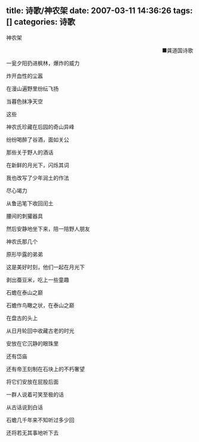 title: 诗歌/神农架
date: 2007-03-11 14:36:26
tags: []
categories: 诗歌
---
 <p>神农架</p> 
 <p align="right"> ■龚道国诗歌&nbsp;</p> 
 <p>一瓮夕阳扔进枫林，爆炸的威力</p> 
 <p>炸开血性的尘嚣</p> 
 <p>在漫山遍野里纷纭飞扬</p> 
 <p>当暮色抹净天空</p> 
 <p>这些</p> 
 <p>神农氏珍藏在后园的奇山异峰</p> 
 <p>纷纷喝醉了谷酒，面如关公</p> 
 <p>那些关于野人的酒话</p> 
<!-- more --><p>在新鲜的月光下，闪烁其词</p> 
 <p>我也改写了少年润土的作法</p> 
 <p>尽心竭力</p> 
 <p>从鲁迅笔下收回闰土</p> 
 <p>腰间的刺獾器具</p> 
 <p>然后安静地坐下来，陪一陪野人朋友</p> 
 <p>神农氏那几个</p> 
 <p>原形毕露的弟弟</p> 
 <p>这是美好时刻，他们一起在月光下</p> 
 <p>剥出蚕豆米，吃上一些童趣</p> 
 <p>石蟾在泰山之巅</p> 
 <p>石蟾作鸟瞰之状，在泰山之巅</p> 
 <p>在盘古的头上</p> 
 <p>从日月轮回中收藏古老的时光</p> 
 <p>安放在它沉静的眼珠里</p> 
 <p>还有岱庙</p> 
 <p>还有帝王刻制在石块上的不朽奢望</p> 
 <p>将它们安放在屁股后面</p> 
 <p>一群人说着可笑至极的话</p> 
 <p>从古话说到白话</p> 
 <p>石蟾几千年来不知听过多少回</p> 
 <p>还将若无其事地听下去</p> 
